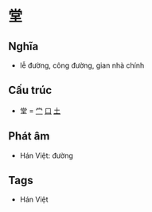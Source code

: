 # 堂

## Nghĩa

* lễ đường, công đường, gian nhà chính

## Cấu trúc
* 堂 = [龸](龸.md) [口](口.md) [土](土.md)

## Phát âm

* Hán Việt: đường

## Tags
* Hán Việt

<script>window.HANZI_FIELD='堂';</script>
